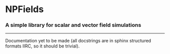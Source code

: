 # NPFields

### A simple library for scalar and vector field simulations

---

Documentation yet to be made (all docstrings are in sphinx structured formats IIRC, so it should be trivial).